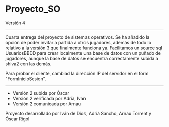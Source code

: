 # Proyecto_SO

Versión 4
____________________________________________________________________________________________________________________________________________
Cuarta entrega del proyecto de sistemas operativos. Se ha añadido la opción de poder invitar a partida a otros jugadores, además de todo
lo relativo a la versión 3 que finalmente funciona ya. Facilitamos un source sql UsuariosBBDD para crear localmente una base de datos con
un puñado de jugadores, aunque la base de datos se encuentra correctamente subida a shiva2 con las demás.

Para probar el cliente, cambiad la dirección IP del servidor en el form "FormInicioSesion".

____________________________________________________________________________________________________________________________________________

- Versión 2 subida por Óscar
- Versión 2 verificada por Adrià, Ivan
- Versión 2 comunicada por Arnau

Proyecto desarrollado por Iván de Dios, Adrià Sancho, Arnau Torrent y Óscar Rigol

